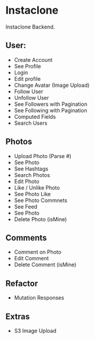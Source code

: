 # Instaclone

Instaclone Backend.

## User:

-   Create Account
-   See Profile
-   Login
-   Edit profile
-   Change Avatar (Image Upload)
-   Follow User
-   Unfollow User
-   See Followers with Pagination
-   See Following with Pagination
-   Computed Fields
-   Search Users

## Photos

-   Upload Photo (Parse #)
-   See Photo
-   See Hashtags
-   Search Photos
-   Edit Photo
-   Like / Unlike Photo
-   See Photo Like
-   See Photo Commnets
-   See Feed
-   See Photo
-   Delete Photo (isMine)

## Comments

-   Comment on Photo
-   Edit Comment
-   Delete Comment (isMine)

## Refactor

-   Mutation Responses

## Extras

-   S3 Image Upload
